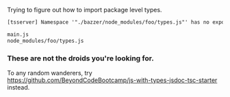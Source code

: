 Trying to figure out how to import package level types.

```txt
[tsserver] Namespace '"./bazzer/node_modules/foo/types.js"' has no exported member 'Foo'.
```

```txt
main.js
node_modules/foo/types.js
```

### These are not the droids you're looking for.

To any random wanderers, try <https://github.com/BeyondCodeBootcamp/js-with-types-jsdoc-tsc-starter> instead.